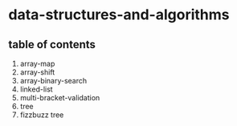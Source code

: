 # data-structures-and-algorithms
## table of contents
1. array-map
1. array-shift
1. array-binary-search
1. linked-list
1. multi-bracket-validation
1. tree
1. fizzbuzz tree

